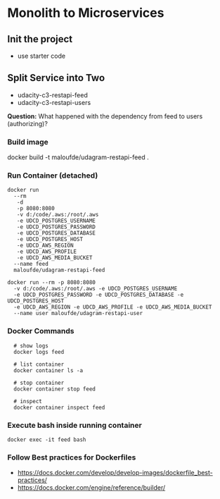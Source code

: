 # Monolith to Microservices

## Init the project
* use starter code

## Split Service into Two
* udacity-c3-restapi-feed
* udacity-c3-restapi-users

**Question:** What happened with the dependency from feed to users (authorizing)?

### Build image
docker build -t maloufde/udagram-restapi-feed .

### Run Container (detached)
 
```
docker run 
  --rm 
   -d
   -p 8080:8080 
   -v d:/code/.aws:/root/.aws 
   -e UDCD_POSTGRES_USERNAME 
   -e UDCD_POSTGRES_PASSWORD 
   -e UDCD_POSTGRES_DATABASE 
   -e UDCD_POSTGRES_HOST 
   -e UDCD_AWS_REGION 
   -e UDCD_AWS_PROFILE 
   -e UDCD_AWS_MEDIA_BUCKET 
  --name feed 
  maloufde/udagram-restapi-feed

docker run --rm -p 8080:8080 
  -v d:/code/.aws:/root/.aws -e UDCD_POSTGRES_USERNAME 
  -e UDCD_POSTGRES_PASSWORD -e UDCD_POSTGRES_DATABASE -e UDCD_POSTGRES_HOST 
  -e UDCD_AWS_REGION -e UDCD_AWS_PROFILE -e UDCD_AWS_MEDIA_BUCKET 
  --name user maloufde/udagram-restapi-user
```

### Docker Commands
```
  # show logs
  docker logs feed

  # list container
  docker container ls -a

  # stop container
  docker container stop feed

  # inspect
  docker container inspect feed
```
 
### Execute bash inside running container
`docker exec -it feed bash`

### Follow Best practices for Dockerfiles
* https://docs.docker.com/develop/develop-images/dockerfile_best-practices/ 
* https://docs.docker.com/engine/reference/builder/
